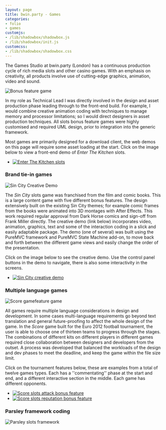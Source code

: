 ```yaml
---
layout: page
title: bwin.party - Games
categories:
- folio
- games
customjs:
- /lib/shadowbox/shadowbox.js
- /lib/shadowbox/init.js
customcss:
- /lib/shadowbox/shadowbox.css
---
```


<div id="folio-content">

  <p>The Games Studio at bwin.party (London) has a continuous production cycle of rich media slots and other casino games. With an emphasis on creativity, all products involve use of cutting-edge graphics, animation, video and sound.</p>

  <div class="image-wrapper">
    <img src="{{ site.baseurl }}/images/folio-media/pg/pg_ENTR_large.jpg" alt="Bonus feature game" />
  </div>

  <p>In my role as Technical Lead I was directly involved in the design and asset production phase leading through to the front-end build. For example, I would combine creative animation coding with techniques to manage memory and processor limitations;
    so I would direct designers in asset production techniques. All slots bonus feature games were highly customised and required UML design, prior to integration into the generic framework.</p>

  <p>Most games are primarily designed for a download client, the web demos on this page will require some asset loading at the start. Click on the image below to view a front-end demo of
    <em>Enter The Kitchen</em> slots.</p>

  <div class="folio-links">
    <ul>
      <li>
        <a href="{{ site.baseurl }}/images/folio-media/SimplePreloader_1024x728.swf?loadTarget={{ site.baseurl }}/images/folio-media/pg/entr/ENTR.swf?rootPath={{ site.baseurl }}/images/folio-media/pg/entr/" rel="shadowbox;height=728;width=1024" title="Enter The Kitchen slots">
          <img src="{{ site.baseurl }}/images/folio-media/pg/pg_thumbENTR.png" alt="Enter The Kitchen slots" />
        </a>
      </li>
    </ul>
    <div class="clearfix"></div>
  </div>

  <div class="folio-line-divider"></div>

  <h3>Brand tie-in games</h3>

  <div class="image-wrapper">
    <img src="{{ site.baseurl }}/images/folio-media/pg/pg_SCTY_large.jpg" alt="Sin City Creative Demo" />
  </div>

  <p>The
    <em>Sin City</em> slots game was franchised from the film and comic books. This is a large content game with five different bonus features. The design extensively built on the existing Sin City themes; for example comic frames from the books were animated
    into 3D montages with After Effects. This work required regular approval from Dark Horse comics and sign-off from Frank Miller directly. The creative demo (link below) incorporates video, animation, graphics, text and some of the interaction coding
    in a slick and easily adaptable package. The demo (one of several) was built using the PureMVC framework and PureMVC State Machine add-on, to move back and forth between the different game views and easily change the order of the presentation.</p>
  <p>Click on the image below to see the creative demo. Use the control panel buttons in the demo to navigate, there is also some interactivity in the screens.</p>

  <div class="folio-links">
    <ul>
      <li>
        <a href="{{ site.baseurl }}/images/folio-media/SimplePreloader_1024x728.swf?loadTarget={{ site.baseurl }}/images/folio-media/pg/scty/SinCityDemo.swf?rootPath={{ site.baseurl }}/images/folio-media/pg/scty/" rel="shadowbox;height=728;width=1024" title="Sin City creative demo">
          <img src="{{ site.baseurl }}/images/folio-media/pg/pg_thumbSCTY.png" alt="Sin City creative demo" />
        </a>
      </li>
    </ul>
    <div class="clearfix"></div>
  </div>

  <div class="folio-line-divider"></div>

  <h3>Multiple language games</h3>

  <div class="image-wrapper">
    <img src="{{ site.baseurl }}/images/folio-media/pg/pg_GOAL_large.jpg" alt="Score gamefeature game" />
  </div>

  <p>All games require multiple language considerations in design and development. In some cases multi-language requirements go beyond text translation and general future-proofing to affect the whole design of the game. In the
    <em>Score</em> game built for the Euro 2012 football tournament, the user is able to choose one of thirteen teams to progress through the stages. The combinations of different kits on different players in different games required close collaboration between
    designers and developers from the outset. A process was developed that balanced the workloads of the design and dev phases to meet the deadline, and keep the game within the file size limit.</p>

  <p>Click on the tournament features below, these are examples from a total of twelve games types. Each has a ''commentating'' phase at the start and end, and a different interactive section in the middle. Each game has different opponents.</p>

  <div class="folio-links">
    <ul>
      <li>
        <a href="{{ site.baseurl }}/images/folio-media/SimplePreloader_1024x728.swf?loadTarget={{ site.baseurl }}/images/folio-media/pg/goal/GOALBF_Attack_FreeKick.swf?rootPath={{ site.baseurl }}/images/folio-media/pg/goal/" rel="shadowbox;height=728;width=1024" title="Score slots attack bonus feature">
          <img src="{{ site.baseurl }}/images/folio-media/pg/pg_thumbGOALAttack.png" alt="Score slots attack bonus feature" />
        </a>
      </li>
      <!--<li>
        <a href="{{ site.baseurl }}/images/folio-media/SimplePreloader_1024x728.swf?loadTarget={{ site.baseurl }}/images/folio-media/pg/goal/GOALBF_Defence_Penalty.swf?rootPath={{ site.baseurl }}/images/folio-media/pg/goal/" rel="shadowbox;height=728;width=1024" title="Score slots defence bonus feature">
          <img src="{{ site.baseurl }}/images/folio-media/pg/pg_thumbGOALDefence.png" alt="Score slots defence bonus feature" />
        </a>
      </li>-->
      <li>
        <a href="{{ site.baseurl }}/images/folio-media/SimplePreloader_1024x728.swf?loadTarget={{ site.baseurl }}/images/folio-media/pg/goal/GOALBF_Reputation_Diving.swf?rootPath={{ site.baseurl }}/images/folio-media/pg/goal/" rel="shadowbox;height=728;width=1024" title="Score slots reputation bonus feature">
          <img src="{{ site.baseurl }}/images/folio-media/pg/pg_thumbGOALReputation.png" alt="Score slots reputation bonus feature" />
        </a>
      </li>
      <!--<li>
        <a href="{{ site.baseurl }}/images/folio-media/SimplePreloader_1024x728.swf?loadTarget={{ site.baseurl }}/images/folio-media/pg/goal/GOALBF_Teamwork_Throwin.swf?rootPath={{ site.baseurl }}/images/folio-media/pg/goal/" rel="shadowbox;height=728;width=1024" title="Score slots teamwork bonus feature">
          <img src="{{ site.baseurl }}/images/folio-media/pg/pg_thumbGOALTeamwork.png" alt="Score slots teamwork bonus feature" />
        </a>
      </li>-->
    </ul>
    <div class="clearfix"></div>
  </div>

  <div class="folio-line-divider"></div>

  <h3>Parsley framework coding</h3>

  <div class="image-wrapper with-border">
    <img src="{{ site.baseurl }}/images/folio-media/pg/pg_Parsley_Large.jpg" alt="Parsley slots framework" />
  </div>

  <!--<p>Click on the image below</p>

  <div class="folio-links">
    <ul>
      <li>
        <a href="{{ site.baseurl }}/images/folio-media/SimplePreloader_1024x728.swf?loadTarget={{ site.baseurl }}/images/folio-media/pg/parsley/ParsleyPOC.swf?rootPath={{ site.baseurl }}/images/folio-media/pg/parsley/" rel="shadowbox;height=728;width=1024" title="Parsley slots framework">
          <img src="{{ site.baseurl }}/images/folio-media/pg/pg_thumbParsley.png" alt="Parsley slots framework" />
        </a>
      </li>
    </ul>
    <div class="clearfix"></div>
  </div>-->

</div>
